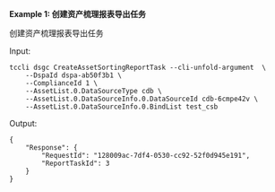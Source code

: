 **Example 1: 创建资产梳理报表导出任务**

创建资产梳理报表导出任务

Input: 

```
tccli dsgc CreateAssetSortingReportTask --cli-unfold-argument  \
    --DspaId dspa-ab50f3b1 \
    --ComplianceId 1 \
    --AssetList.0.DataSourceType cdb \
    --AssetList.0.DataSourceInfo.0.DataSourceId cdb-6cmpe42v \
    --AssetList.0.DataSourceInfo.0.BindList test_csb
```

Output: 
```
{
    "Response": {
        "RequestId": "128009ac-7df4-0530-cc92-52f0d945e191",
        "ReportTaskId": 3
    }
}
```

